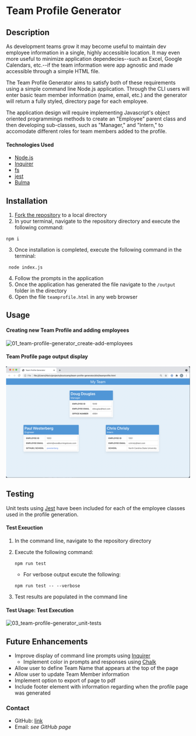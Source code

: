# Team Profile Generator

## Description

As development teams grow it may become useful to maintain dev employee information in a single, highly accessible location.  It may even more useful to minimize application dependecies--such as Excel, Google Calendars, etc.--if the team information were app agnostic and made accessible through a simple HTML file.

The Team Profile Generator aims to satisfy both of these requirements using a simple command line Node.js application.  Through the CLI users will enter basic team member information (name, email, etc.) and the generator will return a fully styled, directory page for each employee.

The application design will require implementing Javascript's object oriented programmings methods to create an "Employee" parent class and then developing sub-classes, such as "Manager," and "Intern," to accomodate different roles for team members added to the profile.

#### Technologies Used

* [Node.js](https://nodejs.org/en/about/)
* [Inquirer](https://github.com/SBoudrias/Inquirer.js)
* [fs](https://nodejs.org/api/fs.html)
* [jest](https://jestjs.io/)
* [Bulma](https://bulma.io/)



## Installation

1. [Fork the repository](https://github.com/monstertruckdog/team-profile-generator) to a local directory
2. In your terminal, navigate to the repository directory and execute the following command:

 ```
 npm i
 ```
3. Once installation is completed, execute the following command in the terminal:

 ```
  node index.js
```

4. Follow the prompts in the application
5. Once the application has generated the file navigate to the `/output` folder in the directory
6. Open the file `teamprofile.html` in any web browser

## Usage

#### Creating new Team Profile and adding employees

![01_team-profile-generator_create-add-employees](./assets/readme_files/01_team-profile-generator_create-add-employees.gif)

#### Team Profile page output display

![02_team-profile-generator_page-display](./assets/readme_files/02_team-profile-generator_page-display.png)

## Testing

Unit tests using [Jest](https://jestjs.io/) have been included for each of the employee classes used in the profile generation.

#### Test Exeuction

1. In the command line, navigate to the repository directory
2. Execute the following command:

    ```
    npm run test
    ```
    
    * For verbose output excute the following:
    
    ```
    npm run test -- --verbose
    ```
3. Test results are populated in the command line

#### Test Usage:  Test Execution

![03_team-profile-generator_unit-tests](./assets/readme_files/03_team-profile-generator_unit-tests.gif)

## Future Enhancements

* Improve display of command line prompts using [Inquirer](https://github.com/SBoudrias/Inquirer.js)
	* Implement color in prompts and responses using [Chalk](https://github.com/chalk/chalk)
* Allow user to define Team Name that appears at the top of the page
* Allow user to update Team Member information
* Implement option to export of page to pdf
* Include footer element with information regarding when the profile page was generated

### Contact

* GitHub:  [link](https://github.com/monstertruckdog/readme-generator)
* Email:  *see GitHub page*




    